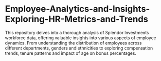 # Employee-Analytics-and-Insights-Exploring-HR-Metrics-and-Trends
This repository delves into a thorough analysis of Splendor Investments workforce data, offering valuable insights into various aspects of employee dynamics. From understanding the distribution of employees across different departments, genders and ethnicities to exploring compensation trends, tenure patterns and impact of age on bonus percentages.
